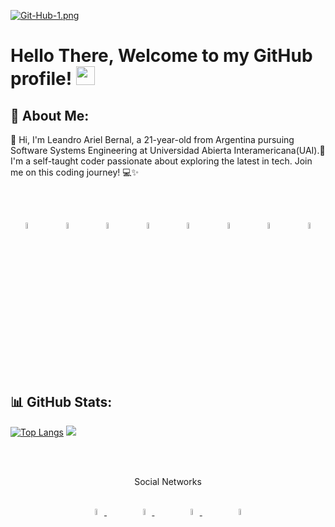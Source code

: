 [![Git-Hub-1.png](https://i.postimg.cc/pVY6rTyf/Git-Hub-1.png)](https://postimg.cc/rzsJYq1s)

# Hello There, Welcome to my GitHub profile! <img src="https://github.com/abdoachhoubi/abdoachhoubi/blob/main/gifs/Hi.gif" width="30"></h2>

## 💫 About Me:
👋 Hi, I'm Leandro Ariel Bernal, a 21-year-old from Argentina pursuing Software Systems Engineering at Universidad Abierta Interamericana(UAI).🚀 I'm a self-taught coder passionate about exploring the latest in tech. Join me on this coding journey! 💻✨

<br><br>
<p align="center">
    <img src=https://i.postimg.cc/vHyz4GXp/63065002cd563e1cd1cead28-eaadfe64.png style="width: 5%; height: auto"/> &nbsp;&nbsp;&nbsp;&nbsp;&nbsp;&nbsp;&nbsp;&nbsp;
    <img src=https://i.postimg.cc/50bnz1S7/net-core-logo-E82-CE4-F701-seeklogo-com.png style="width: 5%; height: auto"/> &nbsp;&nbsp;&nbsp;&nbsp;&nbsp;&nbsp;&nbsp;&nbsp;
    <img src=https://i.postimg.cc/FKJx8zDn/sql-server.png style="width: 5%; height: auto"/> &nbsp;&nbsp;&nbsp;&nbsp;&nbsp;&nbsp;&nbsp;&nbsp;
    <img src=https://i.postimg.cc/xTBZYSGk/python.png style="width: 5%; height: auto"/> &nbsp;&nbsp;&nbsp;&nbsp;&nbsp;&nbsp;&nbsp;&nbsp;
    <img src=https://i.postimg.cc/nr3NJjFB/2333390-html-html5-internet-website-85590.png style="width: 5%; height: auto"/> &nbsp;&nbsp;&nbsp;&nbsp;&nbsp;&nbsp;&nbsp;&nbsp;
    <img src=https://i.postimg.cc/KYYN6qKq/css3-02-icon-icons-com-50917.png style="width: 5%; height: auto"/> &nbsp;&nbsp;&nbsp;&nbsp;&nbsp;&nbsp;&nbsp;&nbsp;
    <img src=https://i.postimg.cc/j50DHCrH/javascript-icon-153511.png style="width: 5%; height: auto"/> &nbsp;&nbsp;&nbsp;&nbsp;&nbsp;&nbsp;&nbsp;&nbsp;
    <img src=https://i.postimg.cc/T1N3vdPp/google-cloud-icon-137536.png style="width: 5%; height: auto"/>
</p>
<br><br>


## 📊 GitHub Stats:
[![Top Langs](https://github-readme-stats.vercel.app/api/top-langs/?username=bernaleandro&layout=donut&theme=dark)](https://github.com/bernaleandro/github-readme-stats)
![](https://github-readme-streak-stats.herokuapp.com/?user=bernaleandro&theme=dark)

<br><br>
<p align="center">Social Networks</p><br>
<div align="center">
    <a href="mailto:tu_correo@example.com"> 
  <img src="https://i.postimg.cc/X7xnkTNJ/email.png" style="width: 5%; height: auto"/> 
    </a>&nbsp;&nbsp;&nbsp;&nbsp;&nbsp;&nbsp;&nbsp;&nbsp;&nbsp;&nbsp;&nbsp;
    <a href="https://linkedin.com/in/bernaleandro">
      <img src="https://i.postimg.cc/63CZm9Tn/sociallinkedin-member-70.png" style="width: 5%; height: auto"/>
    </a>&nbsp;&nbsp;&nbsp;&nbsp;&nbsp;&nbsp;&nbsp;&nbsp;&nbsp;&nbsp;&nbsp;
    <a href="https://instagram.com/bernaleandro">
      <img src="https://i.postimg.cc/BnTQkM0L/instagram.png" style="width: 5%; height: auto"/>
    </a>&nbsp;&nbsp;&nbsp;&nbsp;&nbsp;&nbsp;&nbsp;&nbsp;&nbsp;&nbsp;&nbsp;
    <a href="https://discord.com/users/ayaxblvck">
      <img src="https://i.postimg.cc/zfGgxQc7/discord.png" style="width: 5%; height: auto"/>
    </a>
</div>

